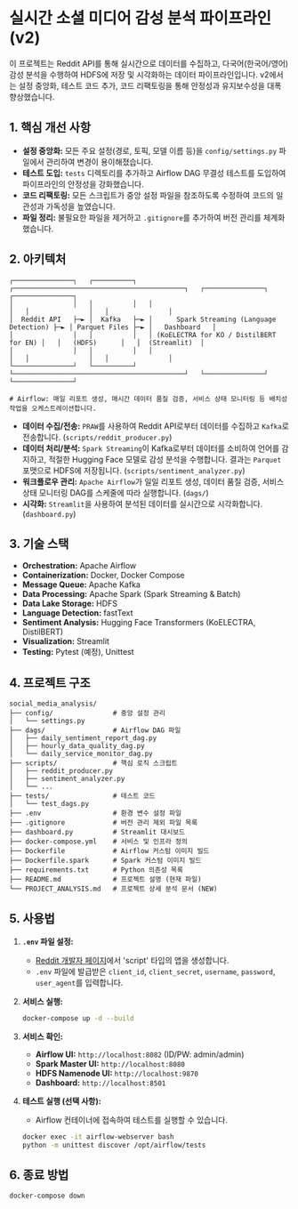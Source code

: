 # 실시간 소셜 미디어 감성 분석 파이프라인 (v2)

이 프로젝트는 Reddit API를 통해 실시간으로 데이터를 수집하고, 다국어(한국어/영어) 감성 분석을 수행하여 HDFS에 저장 및 시각화하는 데이터 파이프라인입니다. v2에서는 설정 중앙화, 테스트 코드 추가, 코드 리팩토링을 통해 안정성과 유지보수성을 대폭 향상했습니다.

## 1. 핵심 개선 사항

- **설정 중앙화:** 모든 주요 설정(경로, 토픽, 모델 이름 등)을 `config/settings.py` 파일에서 관리하여 변경이 용이해졌습니다.
- **테스트 도입:** `tests` 디렉토리를 추가하고 Airflow DAG 무결성 테스트를 도입하여 파이프라인의 안정성을 강화했습니다.
- **코드 리팩토링:** 모든 스크립트가 중앙 설정 파일을 참조하도록 수정하여 코드의 일관성과 가독성을 높였습니다.
- **파일 정리:** 불필요한 파일을 제거하고 `.gitignore`를 추가하여 버전 관리를 체계화했습니다.

## 2. 아키텍처

```
┌───────────────┐   ┌──────────┐   ┌───────────────────────────────────────────┐   ┌───────────────┐   ┌───────────────┐
│               │   │          │   │                                           │   │               │   │               │
│  Reddit API   ├─► │  Kafka   ├─► │      Spark Streaming (Language Detection) ├─► │ Parquet Files ├─► │   Dashboard   │
│               │   │          │   │ (KoELECTRA for KO / DistilBERT for EN) │   │   (HDFS)      │   │  (Streamlit)  │
│               │   │          │   │                                           │   │               │   │               │
└───────────────┘   └──────────┘   └───────────────────────────────────────────┘   └───────────────┘   └───────────────┘

# Airflow: 매일 리포트 생성, 매시간 데이터 품질 검증, 서비스 상태 모니터링 등 배치성 작업을 오케스트레이션합니다.
```

- **데이터 수집/전송:** `PRAW`를 사용하여 Reddit API로부터 데이터를 수집하고 `Kafka`로 전송합니다. (`scripts/reddit_producer.py`)
- **데이터 처리/분석:** `Spark Streaming`이 Kafka로부터 데이터를 소비하여 언어를 감지하고, 적절한 Hugging Face 모델로 감성 분석을 수행합니다. 결과는 `Parquet` 포맷으로 HDFS에 저장됩니다. (`scripts/sentiment_analyzer.py`)
- **워크플로우 관리:** `Apache Airflow`가 일일 리포트 생성, 데이터 품질 검증, 서비스 상태 모니터링 DAG를 스케줄에 따라 실행합니다. (`dags/`)
- **시각화:** `Streamlit`을 사용하여 분석된 데이터를 실시간으로 시각화합니다. (`dashboard.py`)

## 3. 기술 스택

- **Orchestration:** Apache Airflow
- **Containerization:** Docker, Docker Compose
- **Message Queue:** Apache Kafka
- **Data Processing:** Apache Spark (Spark Streaming & Batch)
- **Data Lake Storage:** HDFS
- **Language Detection:** fastText
- **Sentiment Analysis:** Hugging Face Transformers (KoELECTRA, DistilBERT)
- **Visualization:** Streamlit
- **Testing:** Pytest (예정), Unittest

## 4. 프로젝트 구조

```
social_media_analysis/
├── config/               # 중앙 설정 관리
│   └── settings.py
├── dags/                 # Airflow DAG 파일
│   ├── daily_sentiment_report_dag.py
│   ├── hourly_data_quality_dag.py
│   └── daily_service_monitor_dag.py
├── scripts/              # 핵심 로직 스크립트
│   ├── reddit_producer.py
│   ├── sentiment_analyzer.py
│   └── ...
├── tests/                # 테스트 코드
│   └── test_dags.py
├── .env                  # 환경 변수 설정 파일
├── .gitignore            # 버전 관리 제외 파일 목록
├── dashboard.py          # Streamlit 대시보드
├── docker-compose.yml    # 서비스 및 인프라 정의
├── Dockerfile            # Airflow 커스텀 이미지 빌드
├── Dockerfile.spark      # Spark 커스텀 이미지 빌드
├── requirements.txt      # Python 의존성 목록
├── README.md             # 프로젝트 설명 (현재 파일)
└── PROJECT_ANALYSIS.md   # 프로젝트 상세 분석 문서 (NEW)
```

## 5. 사용법

1.  **`.env` 파일 설정:**
    - [Reddit 개발자 페이지](https://www.reddit.com/prefs/apps/)에서 'script' 타입의 앱을 생성합니다.
    - `.env` 파일에 발급받은 `client_id`, `client_secret`, `username`, `password`, `user_agent`를 입력합니다.

2.  **서비스 실행:**
    ```bash
    docker-compose up -d --build
    ```

3.  **서비스 확인:**
    - **Airflow UI:** `http://localhost:8082` (ID/PW: admin/admin)
    - **Spark Master UI:** `http://localhost:8080`
    - **HDFS Namenode UI:** `http://localhost:9870`
    - **Dashboard:** `http://localhost:8501`

4.  **테스트 실행 (선택 사항):**
    - Airflow 컨테이너에 접속하여 테스트를 실행할 수 있습니다.
    ```bash
    docker exec -it airflow-webserver bash
    python -m unittest discover /opt/airflow/tests
    ```

## 6. 종료 방법

```bash
docker-compose down
```